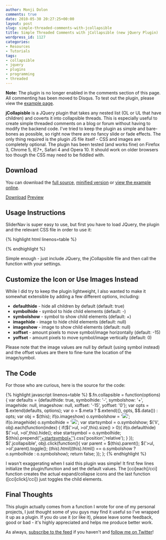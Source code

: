 ```yaml
---
author: Monji Dolon
comments: true
date: 2010-05-30 20:27:25+00:00
layout: post
slug: simple-threaded-comments-with-jcollapsible
title: Simple Threaded Comments with jCollapsible (new jQuery Plugin)
wordpress_id: 1127
categories:
- Resources
- Tutorials
tags:
- collapsible
- jquery
- plugins
- programming
- threaded
---
```

<div class="note">
  <strong>Note:</strong> The plugin is no longer enabled in the comments section of this page.  All commenting has been moved to Disqus.  To test out the plugin, please view the <a href="http://demos.devgrow.com/jcollapsible">example page</a>.
</div>

**jCollapisble** is a JQuery plugin that takes any nested list (OL or UL that have children) and coverts it into collapsible threads.  This is especially useful to create simple threaded comments on a blog or forum without having to modify the backend code.  I've tried to keep the plugin as simple and bare-bones as possible, so right now there are no fancy slide or fade effects.  The only thing required is the plugin JS file itself - CSS and images are completely optional.
The plugin has been tested (and works fine) on Firefox 3, Chrome 5, IE7+, Safari 4 and Opera 10.  It should work on older browsers too though the CSS may need to be fiddled with.


## Download

You can download the [full source](http://demos.devgrow.com/jcollapsible/jCollapsible.js), [minified version](http://demos.devgrow.com/jcollapsible/jCollapsible.min.js)  or [view the example online](http://demos.devgrow.com/jcollapsible).

<div class="download">
  <a href="http://devgrow.s3.amazonaws.com/assets/files/jcollapsible.zip" class="primary">Download</a>
  <a href="http://demos.devgrow.com/jcollapible" class="secondary">Preview</a>
</div>


## Usage Instructions

SliderNav is super easy to use, but first you have to load JQuery, the plugin and the relevant CSS file in order to use it:

{% highlight html linenos=table %}
<script type="text/javascript" src="jCollapsible.min.js"></script>
<script type='text/javascript'>
  $(document).ready(function(){
      $('#example').collapsible({xoffset:'-10',yoffset:'5',defaulthide: false});
  });
</script>
{% endhighlight %}

Simple enough - just include JQuery, the jCollapsible file and then call the function with your settings.


## Customize the Icon or Use Images Instead

While I did try to keep the plugin lightweight, I also wanted to make it somewhat extensible by adding a few different options, including:

  * **defaulthide** - hide all children by default (default: true)
  * **symbolhide** - symbol to hide child elements (default: -)
  * **symbolshow** - symbol to show child elements (default: +)
  * **imagehide** - image to hide child elements (default: null)
  * **imageshow** - image to show child elements (default: null)
  * **xoffset** - amount pixels to move symbol/image horizontally (default: -15)
  * **yoffset** - amount pixels to move symbol/image vertically (default: 0)

Please note that the image values are null by default (using symbol instead) and the offset values are there to fine-tune the location of the image/symbol.


## The Code

For those who are curious, here is the source for the code:

{% highlight javascript linenos=table %}
$.fn.collapsible = function(options) {
	var defaults = {defaulthide: true, symbolhide: '-', symbolshow: '+', imagehide: null, imageshow: null, xoffset: '-15', yoffset: '0'};
	var opts = $.extend(defaults, options); var o = $.meta ? $.extend({}, opts, $$.data()) : opts; var obj = $(this);
	if(o.imageshow) o.symbolshow = '![]('+o.imageshow+')';
	if(o.imagehide) o.symbolhide = '![]('+o.imagehide+')';
	var startsymbol = o.symbolshow;
	$('li', obj).each(function(index) {
		if($('>ul, >ol',this).size() > 0){
			if(o.defaulthide) $('>ul, >ol',this).hide(); else startsymbol = o.symbolhide;
			$(this).prepend('['+startsymbol+']()').css('position','relative');
		}
	});
	$('.jcollapsible', obj).click(function(){
		var parent = $(this).parent();
		$('>ul, >ol',parent).toggle();
		$(this).html($(this).html() == o.symbolshow ? o.symbolhide : o.symbolshow);
		return false;
	});
};
{% endhighlight %}

I wasn't exaggerating when I said this plugin was simple!  It first few lines initialize the plugin/function and set the default values.  The [cci]each[/cci] function creates the actual expand/collapse icons and the last function ([cci]click[/cci]) just toggles the child elements.


## Final Thoughts

This plugin actually comes from a function I wrote for one of my personal projects, I just thought some of you guys may find it useful so I've wrapped it up as a plugin.  If you do use it (or like it), please leave some feedback, good or bad - it's highly appreciated and helps me produce better work.

As always, [subscribe to the feed](http://feeds.feedburner.com/devgrow) if you haven't and [follow me on Twitter](http://twitter.com/thinkdevgrow)!